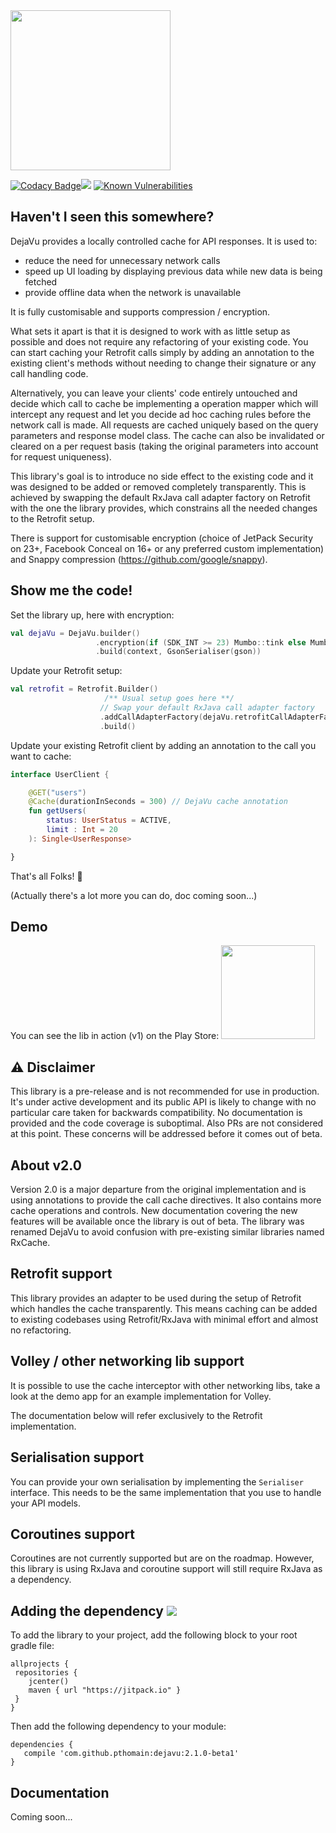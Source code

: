 <img src="https://github.com/pthomain/dejavu/blob/master/github/dejavu-header.png" style="height: 256px; width: auto;"/>

[![Codacy Badge](https://api.codacy.com/project/badge/Grade/21c1e62561044bf49195b21e8ce3aa02)](https://app.codacy.com/manual/pthomain/dejavu?utm_source=github.com&utm_medium=referral&utm_content=pthomain/dejavu&utm_campaign=Badge_Grade_Dashboard)[![](https://jitpack.io/v/pthomain/dejavu.svg)](https://jitpack.io/#pthomain/dejavu) [![Known Vulnerabilities](https://snyk.io/test/github/pthomain/dejavu/badge.svg)](https://snyk.io/test/github/pthomain/dejavu)

Haven't I seen this somewhere?
------------------------------

DejaVu provides a locally controlled cache for API responses. It is used to:

- reduce the need for unnecessary network calls
- speed up UI loading by displaying previous data while new data is being fetched
- provide offline data when the network is unavailable

It is fully customisable and supports compression / encryption. 

What sets it apart is that it is designed to work with as little setup as possible and does not require any refactoring of your existing code.
You can start caching your Retrofit calls simply by adding an annotation to the existing client's methods without needing to change their signature or any call handling code. 

Alternatively, you can leave your clients' code entirely untouched and decide which call to cache be implementing a operation mapper which will intercept any request and let you decide ad hoc caching rules before the network call is made.
All requests are cached uniquely based on the query parameters and response model class. The cache can also be invalidated or cleared on a per request basis (taking the original parameters into account for request uniqueness).

This library's goal is to introduce no side effect to the existing code and it was designed to be added or removed completely transparently.
This is achieved by swapping the default RxJava call adapter factory on Retrofit with the one the library provides, which constrains all the needed changes to the Retrofit setup.

There is support for customisable encryption (choice of JetPack Security on 23+, Facebook Conceal on 16+ or any preferred custom implementation) and Snappy compression (https://github.com/google/snappy).

Show me the code!
-----------------

Set the library up, here with encryption:

```kotlin
val dejaVu = DejaVu.builder()
                   .encryption(if (SDK_INT >= 23) Mumbo::tink else Mumbo::conceal)
                   .build(context, GsonSerialiser(gson))
```

Update your Retrofit setup:

```kotlin
val retrofit = Retrofit.Builder()
                     /** Usual setup goes here **/
                    // Swap your default RxJava call adapter factory
                    .addCallAdapterFactory(dejaVu.retrofitCallAdapterFactory) 
                    .build()
```

Update your existing Retrofit client by adding an annotation to the call you want to cache:

```kotlin
interface UserClient {

    @GET("users")
    @Cache(durationInSeconds = 300) // DejaVu cache annotation 
    fun getUsers(
        status: UserStatus = ACTIVE,
        limit : Int = 20    
    ): Single<UserResponse>

}
```

That's all Folks! 🥕

(Actually there's a lot more you can do, doc coming soon...)

Demo
----

You can see the lib in action (v1) on the Play Store:
<a href="https://play.google.com/store/apps/details?id=uk.co.glass_software.android.cache_interceptor.demo"><img src="https://play.google.com/intl/en_us/badges/images/generic/en_badge_web_generic.png" width="150"/></a>

⚠️ Disclaimer
------------

This library is a pre-release and is not recommended for use in production. It's under active development and its public API is likely to change with no particular care taken for backwards compatibility. No documentation is provided and the code coverage is suboptimal. Also PRs are not considered at this point. These concerns will be addressed before it comes out of beta. 

About v2.0
----------

Version 2.0 is a major departure from the original implementation and is using annotations to provide the call cache directives. It also contains more cache operations and controls. 
New documentation covering the new features will be available once the library is out of beta.
The library was renamed DejaVu to avoid confusion with pre-existing similar libraries named RxCache.

Retrofit support
----------------

This library provides an adapter to be used during the setup of Retrofit which handles the cache transparently.
This means caching can be added to existing codebases using Retrofit/RxJava with minimal effort and almost no refactoring.

Volley / other networking lib support
-------------------------------------

It is possible to use the cache interceptor with other networking libs, take a look at the demo app for an example implementation for Volley.

The documentation below will refer exclusively to the Retrofit implementation.

Serialisation support
---------------------

You can provide your own serialisation by implementing the `Serialiser` interface. This needs to be the same implementation that you use to handle your API models.

Coroutines support
------------------

Coroutines are not currently supported but are on the roadmap. However, this library is using RxJava and coroutine support will still require RxJava as a dependency.

Adding the dependency [![](https://jitpack.io/v/pthomain/dejavu.svg)](https://jitpack.io/#pthomain/dejavu)
---------------------

To add the library to your project, add the following block to your root gradle file:

```
allprojects {
 repositories {
    jcenter()
    maven { url "https://jitpack.io" }
 }
}
 ```
 
 Then add the following dependency to your module:
 
 ```
 dependencies {
    compile 'com.github.pthomain:dejavu:2.1.0-beta1'
}
```

Documentation
-------------

Coming soon...
